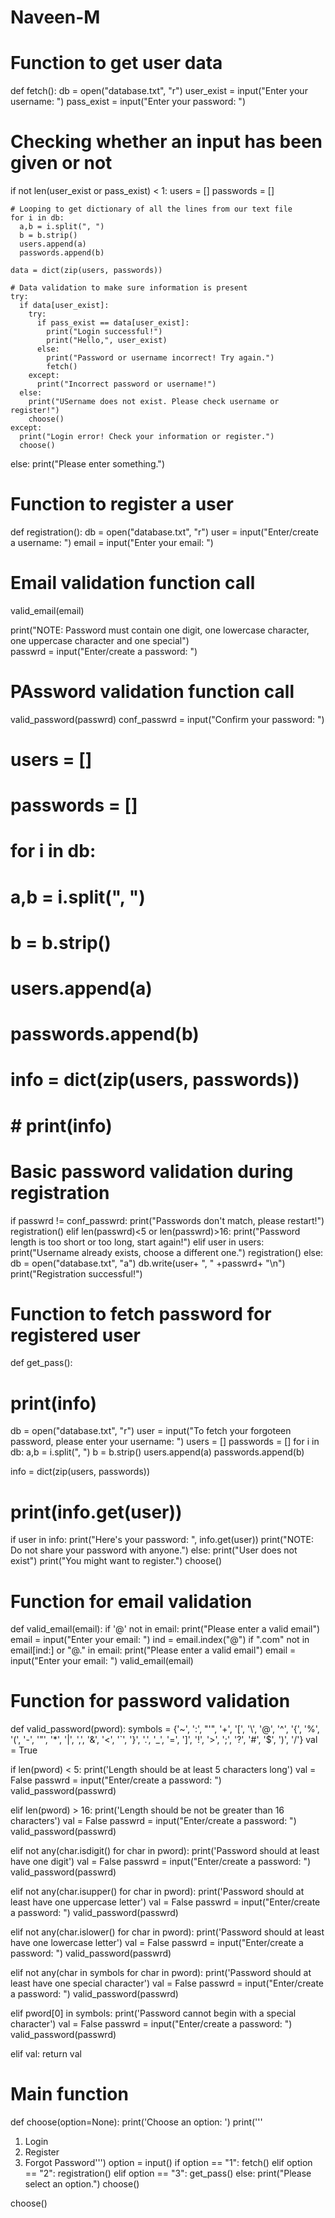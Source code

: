 # Naveen-M

# Function to get user data
def fetch():
  db = open("database.txt", "r")
  user_exist = input("Enter your username: ")
  pass_exist = input("Enter your password: ")

  # Checking whether an input has been given or not
  if not len(user_exist or pass_exist) < 1:
    users = []
    passwords = []

    # Looping to get dictionary of all the lines from our text file
    for i in db:
      a,b = i.split(", ")
      b = b.strip()
      users.append(a)
      passwords.append(b)

    data = dict(zip(users, passwords))

    # Data validation to make sure information is present
    try:
      if data[user_exist]:
        try:
          if pass_exist == data[user_exist]:
            print("Login successful!")
            print("Hello,", user_exist)
          else:
            print("Password or username incorrect! Try again.")
            fetch()
        except:
          print("Incorrect password or username!")
      else:
        print("USername does not exist. Please check username or register!")
        choose()
    except:
      print("Login error! Check your information or register.")
      choose()
  else:
    print("Please enter something.")

# Function to register a user
def registration():
  db = open("database.txt", "r")
  user = input("Enter/create a username: ")
  email = input("Enter your email: ")

  # Email validation function call
  valid_email(email)

  print("NOTE: Password must contain one digit, one lowercase character, one uppercase character and one special")  
  passwrd = input("Enter/create a password: ")

  # PAssword validation function call
  valid_password(passwrd)
  conf_passwrd = input("Confirm your password: ")
  # users = []
  # passwords = []

  # for i in db:
  #   a,b = i.split(", ")
  #   b = b.strip()
  #   users.append(a)
  #   passwords.append(b)
  
  # info = dict(zip(users, passwords))
  # # print(info)

  # Basic password validation during registration
  if passwrd != conf_passwrd:
    print("Passwords don't match, please restart!")
    registration()
  elif len(passwrd)<5 or len(passwrd)>16:
    print("Password length is too short or too long, start again!")
  elif user in users:
    print("Username already exists, choose a different one.")
    registration()
  else:
    db = open("database.txt", "a")
    db.write(user+ ", " +passwrd+ "\n")
    print("Registration successful!")

# Function to fetch password for registered user
def get_pass():
  # print(info)
  db = open("database.txt", "r")
  user = input("To fetch your forgoteen password, please enter your username: ")
  users = []
  passwords = []
  for i in db:
    a,b = i.split(", ")
    b = b.strip()
    users.append(a)
    passwords.append(b)
  
  info = dict(zip(users, passwords))
  # print(info.get(user))
  if user in info:
    print("Here's your password: ", info.get(user))
    print("NOTE: Do not share your password with anyone.")
  else:
    print("User does not exist")
    print("You might want to register.")
    choose()

# Function for email validation
def valid_email(email):
  if '@' not in email:
     print("Please enter a valid email")
     email = input("Enter your email: ")
  ind = email.index("@")
  if ".com" not in email[ind:] or "@." in email:
     print("Please enter a valid email")
     email = input("Enter your email: ")
     valid_email(email)

# Function for password validation
def valid_password(pword):
  symbols = {'~', ':', "'", '+', '[', '\\', '@', '^', '{', '%', '(', '-', '"', '*', '|', ',', '&', '<', '`', '}', '.', '_', '=', ']', '!', '>', ';', '?', '#', '$', ')', '/'}
  val = True

  if len(pword) < 5:
    print('Length should be at least 5 characters long')
    val = False
    passwrd = input("Enter/create a password: ")
    valid_password(passwrd)
        
  elif len(pword) > 16:
    print('Length should be not be greater than 16 characters')
    val = False
    passwrd = input("Enter/create a password: ")
    valid_password(passwrd)
          
  elif not any(char.isdigit() for char in pword):
    print('Password should at least have one digit')
    val = False
    passwrd = input("Enter/create a password: ")
    valid_password(passwrd)
          
  elif not any(char.isupper() for char in pword):
    print('Password should at least have one uppercase letter')
    val = False
    passwrd = input("Enter/create a password: ")
    valid_password(passwrd)
          
  elif not any(char.islower() for char in pword):
    print('Password should at least have one lowercase letter')
    val = False
    passwrd = input("Enter/create a password: ")
    valid_password(passwrd)
          
  elif not any(char in symbols for char in pword):
    print('Password should at least have one special character')
    val = False
    passwrd = input("Enter/create a password: ")
    valid_password(passwrd)
  
  elif pword[0] in symbols:
    print('Password cannot begin with a special character')
    val = False
    passwrd = input("Enter/create a password: ")
    valid_password(passwrd)

  elif val:
    return val

# Main function
def choose(option=None):
  print('Choose an option: ')
  print('''
  1. Login
  2. Register
  3. Forgot Password''')
  option = input()
  if option == "1":
    fetch()
  elif option == "2":
    registration()
  elif option == "3":
    get_pass()
  else:
    print("Please select an option.")
    choose()

choose()
